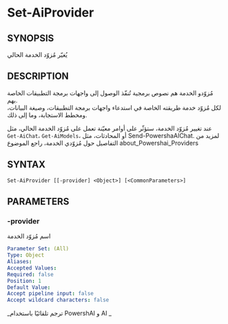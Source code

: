 ﻿---
external help file: powershai-help.xml
schema: 2.0.0
powershai: true
---

# Set-AiProvider

## SYNOPSIS <!--!= @#Synop !-->
يُغيّر مُزوّد الخدمة الحالي

## DESCRIPTION <!--!= @#Desc !-->
مُزوّدو الخدمة هم نصوص برمجية تُنفّذ الوصول إلى واجهات برمجة التطبيقات الخاصة بهم.  
لكل مُزوّد خدمة طريقته الخاصة في استدعاء واجهات برمجة التطبيقات، وصيغة البيانات، ومخطط الاستجابة، وما إلى ذلك.  

عند تغيير مُزوّد الخدمة، ستؤثّر على أوامر معيّنة تعمل على مُزوّد الخدمة الحالي، مثل `Get-AiChat`، `Get-AiModels`، أو المحادثات، مثل Send-PowershaAIChat.
لمزيد من التفاصيل حول مُزوّدي الخدمة، راجع الموضوع about_Powershai_Providers

## SYNTAX <!--!= @#Syntax !-->

```
Set-AiProvider [[-provider] <Object>] [<CommonParameters>]
```

## PARAMETERS <!--!= @#Params !-->

### -provider
اسم مُزوّد الخدمة

```yml
Parameter Set: (All)
Type: Object
Aliases: 
Accepted Values: 
Required: false
Position: 1
Default Value: 
Accept pipeline input: false
Accept wildcard characters: false
```


<!--PowershaiAiDocBlockStart-->
_ترجم تلقائيًا باستخدام PowershAI و AI 
_
<!--PowershaiAiDocBlockEnd-->
